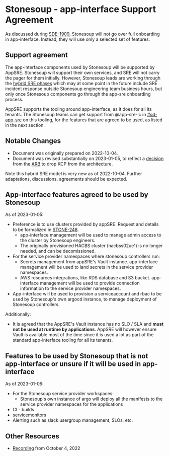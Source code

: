 # Stonesoup - app-interface Support Agreement

As discussed during [SDE-1909](https://issues.redhat.com/browse/SDE-1909), Stonesoup will not go over full onboarding in app-interface. Instead, they will use only a selected set of features.

## Support agreement

The app-interface components used by Stonesoup will be supported by AppSRE. Stonesoup will support their own services, and SRE will not carry the pager for them initially. However, Stonesoup leads are working through the [hybrid SRE phases](https://docs.google.com/document/d/1ojVWef6uBHGUjWCd0rNqo9DPjUNSvffTJCyOT_Ga1hY/edit#heading=h.36ayys1g7an3) which may at some point in the future include SRE incident response outside Stonesoup engineering team business hours, but only once Stonesoup components go through the app-sre onboarding process.

AppSRE supports the tooling around app-interface, as it does for all its tenants.
The Stonesoup teams can get support from @app-sre-ic in [#sd-app-sre](https://redhat-internal.slack.com/archives/CCRND57FW) on this tooling, for the features that are agreed to be used, as listed in the next section.

## Notable Changes

* Document was originally prepared on 2022-10-04.
* Document was revised substantially on 2023-01-05, to reflect a [decision](https://docs.google.com/document/d/1ONrBWVlbdGZIIEanEtiUP3daUCKmrGgehk2VtPhN-Mk/edit) from the [ARB](https://source.redhat.com/departments/products_and_global_engineering/oo_cto/red_hat_office_of_the_cto_wiki/architecture_review_board_arb) to drop KCP from the architecture.

Note this hybrid SRE model is very new as of 2022-10-04. Further adaptations, discussions, agreements should be expected.

## App-interface features agreed to be used by Stonesoup

As of 2023-01-05:

* Preference is to use clusters provided by appSRE. Request and details to be formalized in [STONE-248](https://issues.redhat.com/browse/STONE-248).
  * app-interface management will be used to manage admin access to the cluster by Stonesoup engineers.
  * The originally provisioned HACBS cluster (hacbss02ue1) is no longer needed, and can be decomissioned.
* For the service provider namespaces where stonesoup controllers run:
  * Secrets management from appSRE's Vault instance. app-interface management will be used to land
    secrets in the service provider namespaces.
  * AWS resources integrations, like RDS database and S3 bucket. app-interface management will be
    used to provide connection information to the service provider namespaces.
* App-interface will be used to provision a serviceaccount and rbac to be used by Stonesoup's own
  argocd instance, to manage deployment of Stonesoup controllers.

Additionally:

* It is agreed that the AppSRE's Vault instance has no SLO / SLA and **must not be used at runtime by applications**. AppSRE will however ensure Vault is available most of the time since it is used a lot as part of the standard app-interface tooling for all its tenants.

## Features to be used by Stonesoup that is not app-interface or unsure if it will be used in app-interface

As of 2023-01-05:
* For the Stonesoup service provider workspaces:
  * Stonesoup's own instance of argo will deploy all the manifests to the service provider
    namespaces for the applications
* CI - builds
* servicemonitors
* Alerting such as slack usergroup management, SLOs, etc.

## Other Resources

* [Recording](https://drive.google.com/file/d/1WpyX05WNji3aFiO7rchR6sVENcbM1Ct-/view) from October 4, 2022
